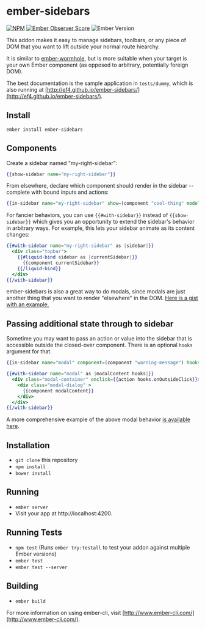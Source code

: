 # ember-sidebars

[![NPM][npm-badge-img]][npm-badge-link]
[![Ember Observer Score][ember-observer-badge]][ember-observer-url]
![Ember Version][ember-version]

This addon makes it easy to manage sidebars, toolbars, or any piece of DOM that you want to lift outside your normal route hiearchy.

It is similar to [ember-wormhole](https://github.com/yapplabs/ember-wormhole), but is more suitable when your target is your own Ember component (as opposed to arbitrary, potentially foreign DOM).

The best documentation is the sample application in `tests/dummy`, which is also running at [http://ef4.github.io/ember-sidebars/](http://ef4.github.io/ember-sidebars/).

## Install

```no-highlight
ember install ember-sidebars
```

## Components

Create a sidebar named "my-right-sidebar":

```hbs
{{show-sidebar name="my-right-sidebar"}}
```

From elsewhere, declare which component should render in the sidebar -- complete with bound inputs and actions:


```hbs
{{in-sidebar name="my-right-sidebar" show=(component "cool-thing" model=model launch=(action "launchIt"))}}
```

For fancier behaviors, you can use `{{#with-sidebar}}` instead of `{{show-sidebar}}` which gives you an opportunity to extend the sidebar's behavior in arbitrary ways. For example, this lets your sidebar animate as its content changes:

```hbs
{{#with-sidebar name="my-right-sidebar" as |sidebar|}}
  <div class="topbar">
    {{#liquid-bind sidebar as |currentSidebar|}}
      {{component currentSidebar}}
    {{/liquid-bind}}
  </div>
{{/with-sidebar}}
```

ember-sidebars is also a great way to do modals, since modals are just another thing that you want to render "elsewhere" in the DOM. [Here is a gist with an example.](https://gist.github.com/ef4/0bcc6f7c99dafffdf6cc)

## Passing additional state through to sidebar

Sometime you may want to pass an action or value into the sidebar that is accessible outside the closed-over component. There is an optional `hooks` argument for that.

```hbs
{{in-sidebar name="modal" component=(component "warning-message") hooks=(hash onOutsideClick=(action "close"))}}
```

```hbs
{{#with-sidebar name="modal" as |modalContent hooks|}}
  <div class="modal-container" onclick={{action hooks.onOutsideClick}}>
    <div class="modal-dialog" >
      {{component modalContent}}
    </div>
  </div>    
{{/with-sidebar}}
```

A more comprehensive example of the above modal behavior [is available here](https://gist.github.com/ef4/0bcc6f7c99dafffdf6cc).

## Installation

* `git clone` this repository
* `npm install`
* `bower install`

## Running

* `ember server`
* Visit your app at http://localhost:4200.

## Running Tests

* `npm test` (Runs `ember try:testall` to test your addon against multiple Ember versions)
* `ember test`
* `ember test --server`

## Building

* `ember build`

For more information on using ember-cli, visit [http://www.ember-cli.com/](http://www.ember-cli.com/).

[npm-badge-img]: https://badge.fury.io/js/ember-sidebars.svg
[npm-badge-link]: http://badge.fury.io/js/ember-sidebars
[ember-observer-badge]: http://emberobserver.com/badges/ember-sidebars.svg
[ember-observer-url]: http://emberobserver.com/addons/ember-sidebars
[ember-version]: https://embadge.io/v1/badge.svg?start=1.13.0

